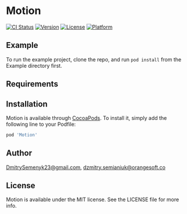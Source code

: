 # Motion

[![CI Status](https://img.shields.io/travis/DmitrySemenyk23@gmail.com/Motion.svg?style=flat)](https://travis-ci.org/DmitrySemenyk23@gmail.com/Motion)
[![Version](https://img.shields.io/cocoapods/v/Motion.svg?style=flat)](https://cocoapods.org/pods/Motion)
[![License](https://img.shields.io/cocoapods/l/Motion.svg?style=flat)](https://cocoapods.org/pods/Motion)
[![Platform](https://img.shields.io/cocoapods/p/Motion.svg?style=flat)](https://cocoapods.org/pods/Motion)

## Example

To run the example project, clone the repo, and run `pod install` from the Example directory first.

## Requirements

## Installation

Motion is available through [CocoaPods](https://cocoapods.org). To install
it, simply add the following line to your Podfile:

```ruby
pod 'Motion'
```

## Author

DmitrySemenyk23@gmail.com, dzmitry.semianiuk@orangesoft.co

## License

Motion is available under the MIT license. See the LICENSE file for more info.
